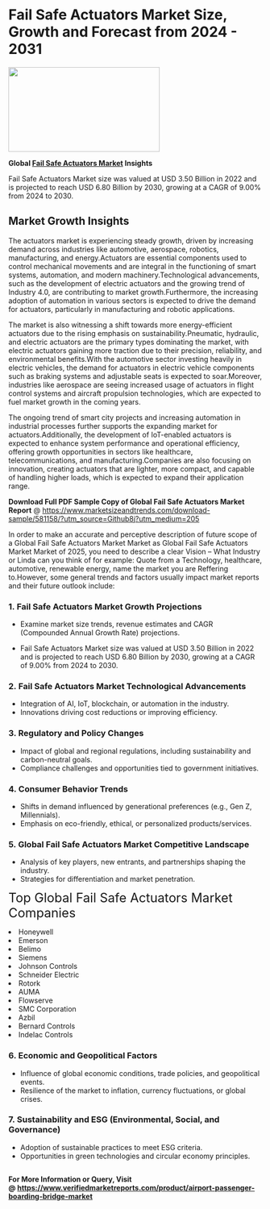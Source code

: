 <H1>Fail Safe Actuators Market Size, Growth and Forecast from 2024 - 2031</H1><img class="aligncenter size-medium wp-image-584254" src="https://thirdeyenews.in/wp-content/uploads/2024/09/Global-Market-Research-300x168.jpeg" alt="" width="300" height="168" /><p><strong>Global&nbsp;<a href="https://www.marketsizeandtrends.com/download-sample/581158/?utm_source=Github8j?utm_medium=205">Fail Safe Actuators Market</a> Insights</strong></p><p>Fail Safe Actuators Market size was valued at USD 3.50 Billion in 2022 and is projected to reach USD 6.80 Billion by 2030, growing at a CAGR of 9.00% from 2024 to 2030.</p><p><h2>Market Growth Insights</h2> <p>The actuators market is experiencing steady growth, driven by increasing demand across industries like automotive, aerospace, robotics, manufacturing, and energy.Actuators are essential components used to control mechanical movements and are integral in the functioning of smart systems, automation, and modern machinery.Technological advancements, such as the development of electric actuators and the growing trend of Industry 4.0, are contributing to market growth.Furthermore, the increasing adoption of automation in various sectors is expected to drive the demand for actuators, particularly in manufacturing and robotic applications.</p> <p>The market is also witnessing a shift towards more energy-efficient actuators due to the rising emphasis on sustainability.Pneumatic, hydraulic, and electric actuators are the primary types dominating the market, with electric actuators gaining more traction due to their precision, reliability, and environmental benefits.With the automotive sector investing heavily in electric vehicles, the demand for actuators in electric vehicle components such as braking systems and adjustable seats is expected to soar.Moreover, industries like aerospace are seeing increased usage of actuators in flight control systems and aircraft propulsion technologies, which are expected to fuel market growth in the coming years.</p> <p>The ongoing trend of smart city projects and increasing automation in industrial processes further supports the expanding market for actuators.Additionally, the development of IoT-enabled actuators is expected to enhance system performance and operational efficiency, offering growth opportunities in sectors like healthcare, telecommunications, and manufacturing.Companies are also focusing on innovation, creating actuators that are lighter, more compact, and capable of handling higher loads, which is expected to expand their application range.</p> <p><span class=""><strong>Download Full PDF Sample Copy of Global Fail Safe Actuators Market Report</strong> @ <a href="https://www.marketsizeandtrends.com/download-sample/581158/?utm_source=Github8j?utm_medium=205" target="_blank">https://www.marketsizeandtrends.com/download-sample/581158/?utm_source=Github8j?utm_medium=205</a></span></p><p>In order to make an accurate and perceptive description of future scope of a Global&nbsp;Fail Safe Actuators Market Market as Global&nbsp;Fail Safe Actuators Market Market of 2025, you need to describe a clear Vision &ndash; What Industry or Linda can you think of for example: Quote from a Technology, healthcare, automotive, renewable energy, name the market you are Reffering to.However, some general trends and factors usually impact market reports and their future outlook include:</p><h3>1.&nbsp;<strong>Fail Safe Actuators Market Growth Projections</strong></h3><ul><li>Examine market size trends, revenue estimates and CAGR (Compounded Annual Growth Rate) projections.</li><li><p>Fail Safe Actuators Market size was valued at USD 3.50 Billion in 2022 and is projected to reach USD 6.80 Billion by 2030, growing at a CAGR of 9.00% from 2024 to 2030.</p></li></ul><h3>2.&nbsp;<strong>Fail Safe Actuators Market Technological Advancements</strong></h3><ul><li>Integration of AI, IoT, blockchain, or automation in the industry.</li><li>Innovations driving cost reductions or improving efficiency.</li></ul><h3>3.&nbsp;<strong>Regulatory and Policy Changes</strong></h3><ul><li>Impact of global and regional regulations, including sustainability and carbon-neutral goals.</li><li>Compliance challenges and opportunities tied to government initiatives.</li></ul><h3>4.&nbsp;<strong>Consumer Behavior Trends</strong></h3><ul><li>Shifts in demand influenced by generational preferences (e.g., Gen Z, Millennials).</li><li>Emphasis on eco-friendly, ethical, or personalized products/services.</li></ul><h3>5.&nbsp;<strong>Global Fail Safe Actuators Market Competitive Landscape</strong></h3><ul><li>Analysis of key players, new entrants, and partnerships shaping the industry.</li><li>Strategies for differentiation and market penetration.</li></ul><p data-pm-slice="1 1 []"><span style="color: inherit; font-family: inherit; font-size: 25px;">Top Global Fail Safe Actuators Market Companies</span></p><div class="" data-test-id=""><p><li>Honeywell</li><li> Emerson</li><li> Belimo</li><li> Siemens</li><li> Johnson Controls</li><li> Schneider Electric</li><li> Rotork</li><li> AUMA</li><li> Flowserve</li><li> SMC Corporation</li><li> Azbil</li><li> Bernard Controls</li><li> Indelac Controls</li></p></div><h3>6.&nbsp;<strong>Economic and Geopolitical Factors</strong></h3><ul><li>Influence of global economic conditions, trade policies, and geopolitical events.</li><li>Resilience of the market to inflation, currency fluctuations, or global crises.</li></ul><h3>7.&nbsp;<strong>Sustainability and ESG (Environmental, Social, and Governance)</strong></h3><ul><li>Adoption of sustainable practices to meet ESG criteria.</li><li>Opportunities in green technologies and circular economy principles.</li></ul><h2><strong style="font-size: 14px;">For More Information or Query, Visit @&nbsp;</strong><a style="background-color: #ffffff; font-size: 14px;" href="https://www.marketsizeandtrends.com/report/fail-safe-actuators-market/" target="_blank">https://www.verifiedmarketreports.com/product/airport-passenger-boarding-bridge-market</a></h2>